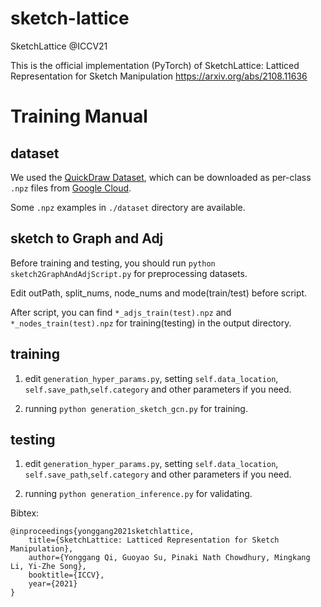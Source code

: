 # sketch-lattice

SketchLattice @ICCV21

This is the official implementation (PyTorch) of SketchLattice: Latticed Representation for Sketch Manipulation https://arxiv.org/abs/2108.11636

# Training Manual

## dataset
  
We used the <a href="https://github.com/googlecreativelab/quickdraw-dataset#sketch-rnn-quickdraw-dataset" target="_blank">QuickDraw Dataset<a>, which can be downloaded as per-class `.npz` files from <a href="https://console.cloud.google.com/storage/browser/quickdraw_dataset/sketchrnn" target="_blank">Google Cloud<a>.
  
Some `.npz` examples in `./dataset` directory are available.

## sketch to Graph and Adj

Before training and testing, you should run `python sketch2GraphAndAdjScript.py` for preprocessing datasets.
  
Edit outPath, split_nums, node_nums and mode(train/test) before script.
  
After script, you can find `*_adjs_train(test).npz` and `*_nodes_train(test).npz` for training(testing) in the output directory.
  
## training 

1. edit `generation_hyper_params.py`, setting `self.data_location`, `self.save_path`,`self.category` and other parameters if you need.

2. running `python generation_sketch_gcn.py` for training.

## testing
  
1. edit `generation_hyper_params.py`, setting `self.data_location`, `self.save_path`,`self.category` and other parameters if you need.
  
2. running `python generation_inference.py` for validating.
  
Bibtex: 

    @inproceedings{yonggang2021sketchlattice,
        title={SketchLattice: Latticed Representation for Sketch Manipulation},
        author={Yonggang Qi, Guoyao Su, Pinaki Nath Chowdhury, Mingkang Li, Yi-Zhe Song},
        booktitle={ICCV},
        year={2021}
    }
